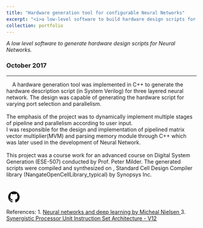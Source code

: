 ```yaml
---
title: "Hardware generation tool for configurable Neural Networks"
excerpt: "<i>a low-level software to build hardware design scripts for a neural networks</i><br/><img width ='500' src='/images/neural-network.png'><br/><br/>`Neural Networks` `C++` `System Verilog`"
collection: portfolio
---
```


<i>A low level software to generate hardware design scripts for Neural Networks.</i>
### October 2017
---
&nbsp;
&nbsp;
A hardware generation tool was implemented in C++ to generate the hardware description script (in System Verilog) for three layered neural network. The design was capable of generating the hardware script for varying port selection and parallelism.  
<br/>
The emphasis of the project was to dynamically implement multiple stages of pipeline and parallelism according to user input.
<br/>
I was responsible for the design and implementation of pipelined matrix vector multiplier(MVM) and parsing memory module through C++ which was later used in the development of Neural Network.  
<br/>
This project was a course work for an advanced course on Digital System Generation (ESE-507) conducted by Prof. Peter Milder. The generated scripts were compiled and synthesized on , Standard Cell Design Compiler library (NangateOpenCellLibrary_typical) by Synopsys Inc.

<br/>  
<span><a href='https://github.com/Karthik4293/Hardware_generation_tool_for_Neural_Networks' target='_blank'><img style='float: left;' width = '40' src='/images/git.png'></a></span>
<br/>
<br/>
<br/> 
References:  
1. <span style="color:blue"><a href='http://neuralnetworksanddeeplearning.com/' target='_blank'> Neural networks and deep learning by Micheal Nielsen </a></span> 
3. <span style="color:blue"><a href='https://www.karthik4293.me/files/SPU_ISA_v12' target='_blank'>Synergistic Processor Unit Instruction Set Architecture - V12 </a></span>
